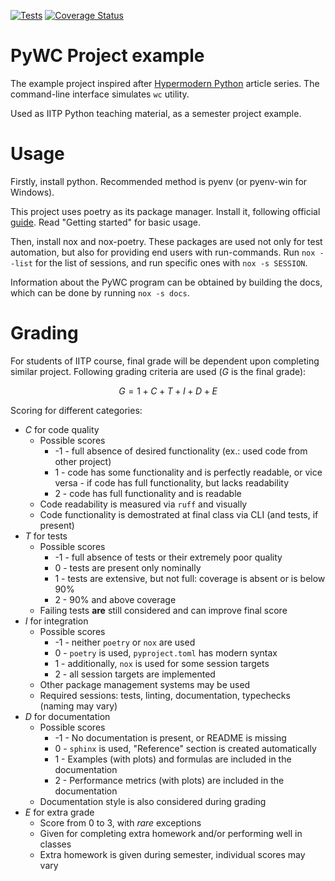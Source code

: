 [![Tests](https://github.com/Kirikus/hypermodern_python/workflows/Tests/badge.svg)](https://github.com/Kirikus/hypermodern_python/actions?workflow=Tests)
[![Coverage Status](https://coveralls.io/repos/github/Kirikus/hypermodern_python/badge.svg?branch=main)](https://coveralls.io/github/Kirikus/hypermodern_python?branch=main)

# PyWC Project example

The example project inspired after
[Hypermodern Python](https://medium.com/@cjolowicz/hypermodern-python-d44485d9d769)
article series.
The command-line interface simulates `wc` utility. 

Used as IITP Python teaching material, as a semester project example.

# Usage

Firstly, install python. Recommended method is pyenv (or pyenv-win for Windows).

This project uses poetry as its package manager. Install it, following official [guide](https://python-poetry.org/docs/#installation).
Read "Getting started" for basic usage.

Then, install nox and nox-poetry. These packages are used not only for test automation, but also for providing end users with run-commands.
Run `nox --list` for the list of sessions, and run specific ones with `nox -s SESSION`.

Information about the PyWC program can be obtained by building the docs, which can be done by running `nox -s docs`.

# Grading

For students of IITP course, final grade will be dependent upon completing similar project.
Following grading criteria are used ($G$ is the final grade):

$$ G = 1 + C + T + I + D + E $$

Scoring for different categories:

 - $C$ for code quality
    - Possible scores
       - -1 - full absence of desired functionality (ex.: used code from other project)
       - 1 - code has some functionality and is perfectly readable, or vice versa - if code has full functionality, but lacks readability
       - 2 - code has full functionality and is readable
    - Code readability is measured via `ruff` and visually
    - Code functionality is demostrated at final class via CLI (and tests, if present)
 - $T$ for tests
    - Possible scores
       - -1 - full absence of tests or their extremely poor quality
       - 0 - tests are present only nominally
       - 1 - tests are extensive, but not full: coverage is absent or is below 90%
       - 2 - 90% and above coverage 
    - Failing tests **are** still considered and can improve final score
 - $I$ for integration
    - Possible scores
       - -1 - neither `poetry` or `nox` are used
       - 0 - `poetry` is used, `pyproject.toml` has modern syntax
       - 1 - additionally, `nox` is used for some session targets
       - 2 - all session targets are implemented
	- Other package management systems may be used
    - Required sessions: tests, linting, documentation, typechecks (naming may vary)
 - $D$ for documentation
    - Possible scores
       - -1 - No documentation is present, or README is missing
       - 0 - `sphinx` is used, "Reference" section is created automatically
       - 1 - Examples (with plots) and formulas are included in the documentation
       - 2 - Performance metrics (with plots) are included in the documentation
    - Documentation style is also considered during grading
 - $E$ for extra grade
   - Score from 0 to 3, with *rare* exceptions
   - Given for completing extra homework and/or performing well in classes
   - Extra homework is given during semester, individual scores may vary